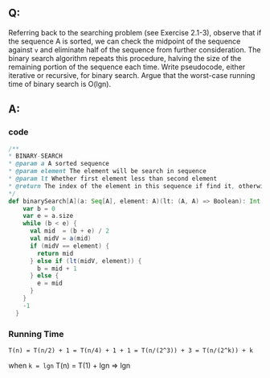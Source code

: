 ## Q:
Referring back to the searching problem (see Exercise 2.1-3), observe that if the sequence A is sorted, we can check the midpoint of the sequence against `v` and eliminate half of the sequence from further consideration. The binary search algorithm repeats this procedure, halving the size of the remaining portion of the sequence each time. Write pseudocode, either iterative or recursive, for binary search. Argue that the worst-case running time of binary search is O(lgn).

## A:

### code
```Scala
/**
* BINARY-SEARCH
* @param a A sorted sequence
* @param element The element will be search in sequence
* @param lt Whether first element less than second element
* @return The index of the element in this sequence if find it, otherwise return -1.
*/
def binarySearch[A](a: Seq[A], element: A)(lt: (A, A) => Boolean): Int = {
    var b = 0
    var e = a.size
    while (b < e) {
      val mid  = (b + e) / 2
      val midV = a(mid)
      if (midV == element) {
        return mid
      } else if (lt(midV, element)) {
        b = mid + 1
      } else {
        e = mid
      }
    }
    -1
  }
```

### Running Time

`T(n) = T(n/2) + 1 = T(n/4) + 1 + 1 = T(n/(2^3)) + 3 = T(n/(2^k)) + k`

when `k = lgn` T(n) = T(1) + lgn => lgn
